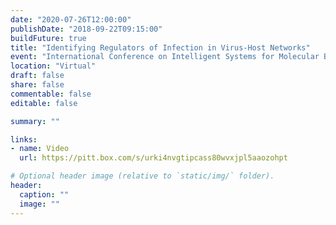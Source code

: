 ```yaml
---
date: "2020-07-26T12:00:00"
publishDate: "2018-09-22T09:15:00"
buildFuture: true 
title: "Identifying Regulators of Infection in Virus-Host Networks"
event: "International Conference on Intelligent Systems for Molecular Biology"
location: "Virtual"
draft: false  
share: false
commentable: false
editable: false

summary: ""

links:
- name: Video
  url: https://pitt.box.com/s/urki4nvgtipcass80wvxjpl5aaozohpt

# Optional header image (relative to `static/img/` folder).
header:
  caption: ""
  image: ""
---
```



